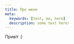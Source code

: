 ```yaml
---
title: Про мене
meta:
  keywords: [test, me, here]
  description: some text here!
---
```


Привіт :)
